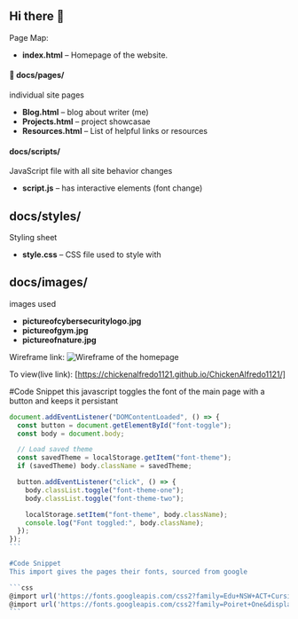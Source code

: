 ## Hi there 👋
<!-- As a beginner developer I want to learn how to make proper web pages so that I can expand my knowledge and skills. This web page being a practice example.

Credit: 
W3Schools- helped with functions as needed.
CodeAcedemy- taught me how to do most of the things used in this site.
ChatGPT- helped debug code and made the javascript for the button
Maria: collaborated with to help each other throughout the project
-->

Page Map:
- **index.html** – Homepage of the website.

#### 📁 docs/pages/
individual site pages

- **Blog.html** – blog about writer (me)
- **Projects.html** – project showcasae
- **Resources.html** – List of helpful links or resources

#### docs/scripts/
JavaScript file with all site behavior changes

- **script.js** – has interactive elements (font change)

## docs/styles/
Styling sheet

- **style.css** – CSS file used to style with

## docs/images/
images used

- **pictureofcybersecuritylogo.jpg**
- **pictureofgym.jpg**
- **pictureofnature.jpg**


Wireframe link: ![Wireframe of the homepage](docs/images/wireframeindexpage.jpg)

To view(live link): [https://chickenalfredo1121.github.io/ChickenAlfredo1121/]

#Code Snippet
this javascript toggles the font of the main page with a button and keeps it persistant

````javascript
document.addEventListener("DOMContentLoaded", () => {
  const button = document.getElementById("font-toggle");
  const body = document.body;

  // Load saved theme
  const savedTheme = localStorage.getItem("font-theme");
  if (savedTheme) body.className = savedTheme;

  button.addEventListener("click", () => {
    body.classList.toggle("font-theme-one");
    body.classList.toggle("font-theme-two");

    localStorage.setItem("font-theme", body.className);
    console.log("Font toggled:", body.className);
  });
});
```

#Code Snippet
This import gives the pages their fonts, sourced from google

```css
@import url('https://fonts.googleapis.com/css2?family=Edu+NSW+ACT+Cursive:wght@400..700&display=swap');
@import url('https://fonts.googleapis.com/css2?family=Poiret+One&display=swap');
```

